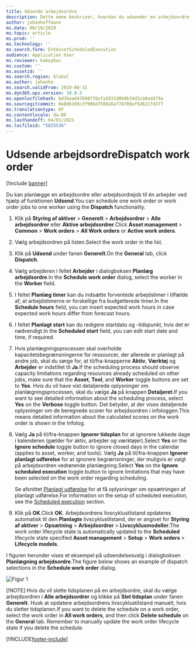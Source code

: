 ```yaml
---
title: Udsende arbejdsordre
description: Dette emne beskriver, hvordan du udsender en arbejdsordre i Styring af aktiver.
author: johanhoffmann
ms.date: 08/19/2019
ms.topic: article
ms.prod: ''
ms.technology: ''
ms.search.form: EntAssetScheduledExecution
audience: Application User
ms.reviewer: kamaybac
ms.custom: ''
ms.assetid: ''
ms.search.region: Global
ms.author: johanho
ms.search.validFrom: 2019-08-31
ms.dyn365.ops.version: 10.0.5
ms.openlocfilehash: bd3bea647698f76efa5831d0b8b34d3cb0ad479a
ms.sourcegitcommit: 0e8db169c3f90bd750826af76709ef5d621fd377
ms.translationtype: HT
ms.contentlocale: da-DK
ms.lasthandoff: 04/01/2021
ms.locfileid: "5825536"
---
```

# <a name="dispatch-work-order"></a><span data-ttu-id="93e3f-103">Udsende arbejdsordre</span><span class="sxs-lookup"><span data-stu-id="93e3f-103">Dispatch work order</span></span>

[!include [banner](../../includes/banner.md)]

 

<span data-ttu-id="93e3f-104">Du kan planlægge en arbejdsordre eller arbejdsordrejob til én arbejder ved hjælp af funktionen **Udsend**.</span><span class="sxs-lookup"><span data-stu-id="93e3f-104">You can schedule one work order or work order jobs to one worker using the **Dispatch** functionality.</span></span>

1. <span data-ttu-id="93e3f-105">Klik på **Styring af aktiver** > **Generelt** > **Arbejdsordrer** > **Alle arbejdsordrer** eller **Aktive arbejdsordrer**.</span><span class="sxs-lookup"><span data-stu-id="93e3f-105">Click **Asset management** > **Common** > **Work orders** > **All Work orders** or **Active work orders**.</span></span>

2. <span data-ttu-id="93e3f-106">Vælg arbejdsordren på listen.</span><span class="sxs-lookup"><span data-stu-id="93e3f-106">Select the work order in the list.</span></span>

3. <span data-ttu-id="93e3f-107">Klik på **Udsend** under fanen **Generelt**.</span><span class="sxs-lookup"><span data-stu-id="93e3f-107">On the **General** tab, click **Dispatch**.</span></span>

4. <span data-ttu-id="93e3f-108">Vælg arbejderen i feltet **Arbejder** i dialogboksen **Planlæg arbejdsordre**.</span><span class="sxs-lookup"><span data-stu-id="93e3f-108">In the **Schedule work order** dialog, select the worker in the **Worker** field.</span></span>

5. <span data-ttu-id="93e3f-109">I feltet **Planlæg timer** kan du indsætte forventede arbejdstimer i tilfælde af, at arbejdstimerne er forskellige fra budgetterede timer.</span><span class="sxs-lookup"><span data-stu-id="93e3f-109">In the **Schedule hours** field, you can insert expected work hours in case expected work hours differ from forecast hours.</span></span>

6. <span data-ttu-id="93e3f-110">I feltet **Planlagt start** kan du redigere startdato og -tidspunkt, hvis det er nødvendigt.</span><span class="sxs-lookup"><span data-stu-id="93e3f-110">In the **Scheduled start** field, you can edit start date and time, if required.</span></span>

7. <span data-ttu-id="93e3f-111">Hvis planlægningsprocessen skal overholde kapacitetsbegrænsningerne for ressourcer, der allerede er planlagt på andre job, skal du sørge for, at til/fra-knapperne **Aktiv**, **Værktøj** og **Arbejder** er indstillet til **Ja**.</span><span class="sxs-lookup"><span data-stu-id="93e3f-111">If the scheduling process should observe capacity limitations regarding resources already scheduled on other jobs, make sure that the **Asset**, **Tool**, and **Worker** toggle buttons are set to **Yes**.</span></span> <span data-ttu-id="93e3f-112">Hvis du vil have vist detaljerede oplysninger om planlægningsprocessen, skal du vælge **Ja** på knappen **Detaljeret**.</span><span class="sxs-lookup"><span data-stu-id="93e3f-112">If you want to see detailed information about the scheduling process, select **Yes** on the **Verbose** toggle button.</span></span> <span data-ttu-id="93e3f-113">Det betyder, at der vises detaljerede oplysninger om de beregnede scorer for arbejdsordren i infologgen.</span><span class="sxs-lookup"><span data-stu-id="93e3f-113">This means detailed information about the calculated scores on the work order is shown in the Infolog.</span></span>

8. <span data-ttu-id="93e3f-114">Vælg **Ja** på til/fra-knappen **Ignorer tidsplan** for at ignorere lukkede dage i kalenderen (gælder for aktiv, arbejder og værktøjer).</span><span class="sxs-lookup"><span data-stu-id="93e3f-114">Select **Yes** on the **Ignore schedule** toggle button to ignore closed days in the calendar (applies to asset, worker, and tools).</span></span> <span data-ttu-id="93e3f-115">Vælg **Ja** på til/fra-knappen **Ignorer planlagt udførelse** for at ignorere begrænsninger, der muligvis er valgt på arbejdsordren vedrørende planlægning.</span><span class="sxs-lookup"><span data-stu-id="93e3f-115">Select **Yes** on the **Ignore scheduled execution** toggle button to ignore limitations that may have been selected on the work order regarding scheduling.</span></span> 

    <span data-ttu-id="93e3f-116">Se afsnittet [Planlagt udførelse](../setup-for-work-orders/scheduled-execution.md) for at få oplysninger om opsætningen af planlagt udførelse.</span><span class="sxs-lookup"><span data-stu-id="93e3f-116">For information on the setup of scheduled execution, see the [Scheduled execution](../setup-for-work-orders/scheduled-execution.md) section.</span></span>

9. <span data-ttu-id="93e3f-117">Klik på **OK**.</span><span class="sxs-lookup"><span data-stu-id="93e3f-117">Click **OK**.</span></span> <span data-ttu-id="93e3f-118">Arbejdsordrens livscyklustilstand opdateres automatisk til den **Planlagte** livscyklustilstand, der er angivet for **Styring af aktiver** > **Opsætning** > **Arbejdsordrer** > **Livscyklusmodeller**.</span><span class="sxs-lookup"><span data-stu-id="93e3f-118">The work order lifecycle state is automatically updated to the **Scheduled** lifecycle state specified **Asset management** > **Setup** > **Work orders** > **Lifecycle models**.</span></span>

<span data-ttu-id="93e3f-119">I figuren herunder vises et eksempel på udsendelsesvalg i dialogboksen **Planlægning arbejdsordre**.</span><span class="sxs-lookup"><span data-stu-id="93e3f-119">The figure below shows an example of dispatch selections in the **Schedule work order** dialog.</span></span>

![Figur 1](media/04-work-order-scheduling.png)

[!NOTE]
<span data-ttu-id="93e3f-121">Hvis du vil slette tidsplanen på en arbejdsordre, skal du vælge arbejdsordren i **Alle arbejdsordrer** og klikke på **Slet tidsplan** under fanen **Generelt**. Husk at opdatere arbejdsordrens livscyklustilstand manuelt, hvis du sletter tidsplanen.</span><span class="sxs-lookup"><span data-stu-id="93e3f-121">If you want to delete the schedule on a work order, select the work order in **All work orders**, and then click **Delete schedule** on the **General** tab. Remember to manually update the work order lifecycle state if you delete the schedule.</span></span>



[!INCLUDE[footer-include](../../../includes/footer-banner.md)]